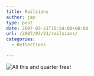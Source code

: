 ```yaml
---
title: Railsians
author: jay
type: post
date: 2007-03-21T15:54:00+00:00
url: /2007/03/21/railsians/
categories:
  - Reflections

---
```

![All this and quarter free!][1]

 [1]: https://files.rambleon.org/images/2007/03/quarterfree.jpg